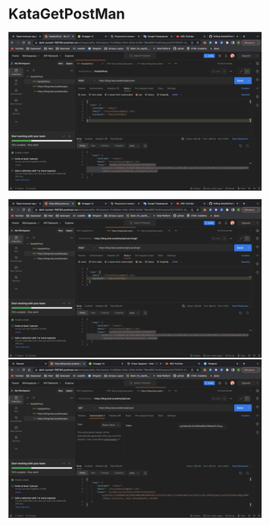 # KataGetPostMan
![Image alt](https://github.com/VadimNIkitin1/KataGetPostMan/blob/main/Снимок%20экрана%202022-12-04%20в%2014.08.54.png)

![Image alt](https://github.com/VadimNIkitin1/KataGetPostMan/blob/main/Снимок%20экрана%202022-12-04%20в%2014.09.00.png)
![Image alt](https://github.com/VadimNIkitin1/KataGetPostMan/blob/main/Снимок%20экрана%202022-12-04%20в%2017.06.50.png)
